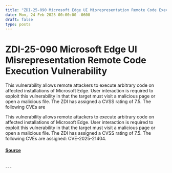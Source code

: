 ```yaml
---
title: "ZDI-25-090 Microsoft Edge UI Misrepresentation Remote Code Execution Vulnerability"
date: Mon, 24 Feb 2025 00:00:00 -0600
draft: false
type: posts
---
```

# ZDI-25-090 Microsoft Edge UI Misrepresentation Remote Code Execution Vulnerability





This vulnerability allows remote attackers to execute arbitrary code on affected installations of Microsoft Edge. User interaction is required to exploit this vulnerability in that the target must visit a malicious page or open a malicious file. The ZDI has assigned a CVSS rating of 7.5. The following CVEs are

This vulnerability allows remote attackers to execute arbitrary code on affected installations of Microsoft Edge. User interaction is required to exploit this vulnerability in that the target must visit a malicious page or open a malicious file. The ZDI has assigned a CVSS rating of 7.5. The following CVEs are assigned: CVE-2025-21404.

#### [Source](http://www.zerodayinitiative.com/advisories/ZDI-25-090/)

<br/>
---
